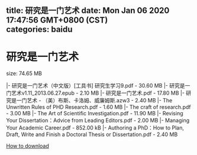 
title: 研究是一门艺术
date: Mon Jan 06 2020 17:47:56 GMT+0800 (CST)    
categories: baidu
---

# 研究是一门艺术
size: 74.65 MB
 
 
|- 研究是一门艺术（中文版）[工具书] 研究生学习9.pdf - 30.60 MB
|- 研究是一门艺术v1.11_2013.06.27.epub - 2.10 MB
|- 研究是一门艺术.pdf - 17.80 MB
|- 研究是一门艺术 - （美）布斯、卡洛姆、威廉姆斯.azw3 - 2.40 MB
|- The Unwritten Rules of PHD Research.pdf - 1.60 MB
|- The craft of research.pdf - 3.00 MB
|- The Art of Scientific Investigation.pdf - 11.90 MB
|- Revising Your Dissertation：Advice from Leading Editors.pdf - 2.00 MB
|- Managing Your Academic Career.pdf - 852.00 kB
|- Authoring a PhD：How to Plan, Draft, Write and Finish a Doctoral Thesis or Dissertation.pdf - 2.40 MB

[How to download](https://bpcam.bemobtrk.com/go/2ceec3aa-1ca2-46d6-b9ff-aaa5c184517c?jno=1490)